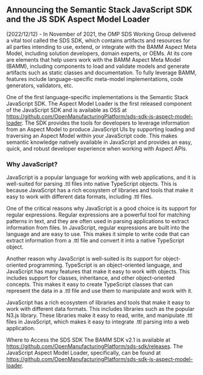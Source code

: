 ## Announcing the Semantic Stack JavaScript SDK and the JS SDK Aspect Model Loader

(2022/12/12) - In November of 2021, the OMP SDS Working Group delivered a vital tool called the SDS SDK, which contains artifacts and resources for all parties intending to use, extend, or integrate with the BAMM Aspect Meta Model, including solution developers, domain experts, or OEMs. At its core are elements that help users work with the BAMM Aspect Meta Model (BAMM), including components to load and validate models and generate artifacts such as static classes and documentation. To fully leverage BAMM, features include language-specific meta-model implementations, code generators, validators, etc.

One of the first language-specific implementations is the Semantic Stack JavaScript SDK.  The Aspect Model Loader is the first released component of the JavaScript SDK and is available as OSS at https://github.com/OpenManufacturingPlatform/sds-sdk-js-aspect-model-loader.  The SDK provides the tools for developers to leverage information from an Aspect Model to produce JavaScript UIs by supporting loading and traversing an Aspect Model within your JavaScript code. This makes semantic knowledge natively available in JavaScript and provides an easy, quick, and robust developer experience when working with Aspect APIs.

### Why JavaScript?
JavaScript is a popular language for working with web applications, and it is well-suited for parsing .ttl files into native TypeScript objects. This is because JavaScript has a rich ecosystem of libraries and tools that make it easy to work with different data formats, including .ttl files.

One of the critical reasons why JavaScript is a good choice is its support for regular expressions. Regular expressions are a powerful tool for matching patterns in text, and they are often used in parsing applications to extract information from files. In JavaScript, regular expressions are built into the language and are easy to use. This makes it simple to write code that can extract information from a .ttl file and convert it into a native TypeScript object.

Another reason why JavaScript is well-suited is its support for object-oriented programming. TypeScript is an object-oriented language, and JavaScript has many features that make it easy to work with objects. This includes support for classes, inheritance, and other object-oriented concepts. This makes it easy to create TypeScript classes that can represent the data in a .ttl file and use them to manipulate and work with it.

JavaScript has a rich ecosystem of libraries and tools that make it easy to work with different data formats. This includes libraries such as the popular N3.js library. These libraries make it easy to read, write, and manipulate .ttl files in JavaScript, which makes it easy to integrate .ttl parsing into a web application.

Where to Access the SDS SDK
The BAMM SDK v2.1 is available at https://github.com/OpenManufacturingPlatform/sds-sdk/releases. The JavaScript Aspect Model Loader, specifically, can be found at https://github.com/OpenManufacturingPlatform/sds-sdk-js-aspect-model-loader.
